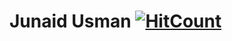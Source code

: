# Junaid Usman [![HitCount](http://hits.dwyl.com/R3dian/R3dian.svg)](http://hits.dwyl.com/R3dian/R3dian)

<!--
**R3dian/R3dian** is a ✨ _special_ ✨ repository because its `README.md` (this file) appears on your GitHub profile.

Here are some ideas to get you started:

- 🔭 I’m currently working on ...
- 🌱 I’m currently learning ...
- 👯 I’m looking to collaborate on ...
- 🤔 I’m looking for help with ...
- 💬 Ask me about ...
- 📫 How to reach me: ...
- 😄 Pronouns: ...
- ⚡ Fun fact: ...
-->
